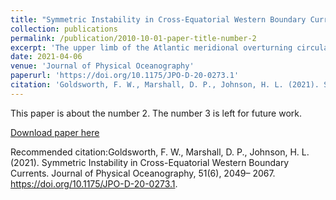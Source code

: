 ```yaml
---
title: "Symmetric Instability in Cross-Equatorial Western Boundary Currents"
collection: publications
permalink: /publication/2010-10-01-paper-title-number-2
excerpt: 'The upper limb of the Atlantic meridional overturning circulation draws waters with negative potential vorticity from the Southern Hemisphere into the Northern Hemisphere. The North Brazil Current is one of the cross-equatorial pathways in which this occurs: upon crossing the equator, fluid parcels must modify their potential vorticity to render them stable to symmetric instability and to merge smoothly with the ocean interior. In this work a linear stability analysis is performed on an idealized western boundary current, dynamically similar to the North Brazil Current, to identify features that are indicative of symmetric instability. Simple two-dimensional numerical models are used to verify the results of the stability analysis. The two-dimensional models and linear stability theory show that symmetric instability in meridional flows does not change when the nontraditional component of the Coriolis force is included, unlike in zonal flows. Idealized three-dimensional numerical models show anticyclonic barotropic eddies being spun off as the western boundary current crosses the equator. These eddies become symmetrically unstable a few degrees north of the equator, and their PV is set to zero through the action of the instability. The instability is found to have a clear fingerprint in the spatial Fourier transform of the vertical kinetic energy. An analysis of the water mass formation rates suggest that symmetric instability has a minimal effect on water mass transformation in the model calculations; however, this may be the result of unresolved dynamics, such as secondary Kelvin–Helmholtz instabilities, which are important in diabatic transformation.'
date: 2021-04-06
venue: 'Journal of Physical Oceanography'
paperurl: 'https://doi.org/10.1175/JPO-D-20-0273.1'
citation: 'Goldsworth, F. W., Marshall, D. P., Johnson, H. L. (2021). Symmetric Instability in Cross-Equatorial Western Boundary Currents. Journal of Physical Oceanography, 51(6), 2049– 2067. https://doi.org/10.1175/JPO-D-20-0273.1.'
---
```

This paper is about the number 2. The number 3 is left for future work.

[Download paper here](http://academicpages.github.io/files/2020-north_brazil_current.pdf)

Recommended citation:Goldsworth, F. W., Marshall, D. P., Johnson, H. L. (2021). Symmetric Instability in Cross-Equatorial Western Boundary Currents. Journal of Physical Oceanography, 51(6), 2049– 2067. https://doi.org/10.1175/JPO-D-20-0273.1.
